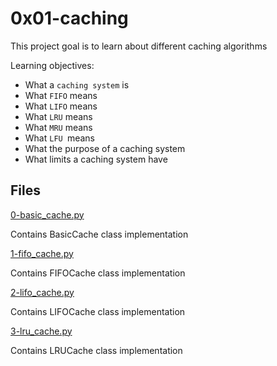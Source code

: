 # 0x01-caching

This project goal is to learn about different caching algorithms

Learning objectives:

* What a `caching system` is
* What `FIFO` means
* What `LIFO` means
* What `LRU` means
* What `MRU` means
* What `LFU `means
* What the purpose of a caching system
* What limits a caching system have

## Files

[0-basic_cache.py](./0-basic_cache.py)

Contains BasicCache class implementation

[1-fifo_cache.py](./1-fifo_cache.py)

Contains FIFOCache class implementation

[2-lifo_cache.py](./2-lifo_cache.py)

Contains LIFOCache class implementation

[3-lru_cache.py](./3-lru_cache.py)

Contains LRUCache class implementation
